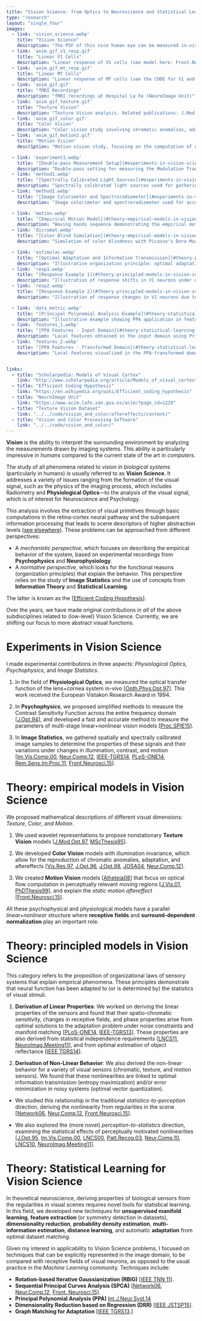 ```yaml
---
title: "Vision Science: from Optics to Neuroscience and Statistical Learning"
type: "research"
layout: "single_four"
images:
  - link: 'vision_science.webp'
    title: "Vision Science"
    description: "The PSF of this nice human eye can be measured in-vivo. Related publication: Opth.Phys.Opt.97"
  - link: 'anim_gif_v1_resp.gif'
    title: "Linear V1 Cells"
    description: "Linear response of V1 cells (see model here: Front.Neurosci.15)"
  - link: 'anim_gif_mt_resp.gif'
    title: "Linear MT Cells"
    description: "Linear response of MT cells (see the CODE for V1 and MT cells HERE)"
  - link: 'anim_gif.gif'
    title: "fMRI Recordings"
    description: "fMRI recordings at Hospital La Fe (NeuroImage Unit)"
  - link: 'anim_gif_texture.gif'
    title: "Texture Vision"
    description: "Texture Vision analysis. Related publications: J.Mod.Opt.97, Neur.Comp.10"
  - link: 'anim_gif_color.gif'
    title: "Color Vision"
    description: "Color vision study involving chromatic anomalies, adaptation, and aftereffects. Related publications: Vis.Res.97, JOSA04"
  - link: 'anim_gif_motion2.gif'
    title: "Motion Vision"
    description: "Motion vision study, focusing on the computation of optical flow in perceptually relevant moving regions. Related   publications: J.Vis.01, IEEE TIP01"

  - link: 'experiment1.webp'
    title: "[Double-pass Measurement Setup](#experiments-in-vision-science)"
    description: "Double-pass setting for measuring the Modulation Transfer Function of the human eye. Related publication: Opth.Phys.Opt.97"
  - link: 'method1.webp'
    title: "[Spectrally Calibrated Light Sources](#experiments-in-vision-science)"
    description: "Spectrally calibrated light sources used for gathering accurate color image statistics"
  - link: 'method2.webp'
    title: "[Image Colorimeter and Spectroradiometer](#experiments-in-vision-science)"
    description: "Image colorimeter and spectroradiometer used for accurate measurements in visual experiments"

  - link: 'motion.webp'
    title: "[Empirical Motion Model](#theory-empirical-models-in-vision-science)"
    description: "Waving hands sequence demonstrating the empirical motion model based on spatio-temporal wavelet-like filters"
  - link: 'dicromat.webp'
    title: "[Color Blind Simulation](#theory-empirical-models-in-vision-science)"
    description: "Simulation of color blindness with Picasso's Dora Maar to illustrate how dichromats perceive colors differently"

  - link: 'estimulac.webp'
    title: "[Optimal Adaptation and Information Transmission](#theory-principled-models-in-vision-science)"
    description: "Illustrative organization principle: optimal adaptation and information transmission under noise constraints"
  - link: 'resp1.webp'
    title: "[Response Example 1](#theory-principled-models-in-vision-science)"
    description: "Illustration of response shifts in V1 neurons under different visual scene illumination conditions"
  - link: 'resp2.webp'
    title: "[Response Example 2](#theory-principled-models-in-vision-science)"
    description: "Illustration of response changes in V1 neurons due to optimal adaptation to varying visual stimuli"

  - link: 'data_metric.webp'
    title: "[Principal Polynomial Analysis Example](#theory-statistical-learning-for-vision-science)"
    description: "Illustrative example showing PPA application in feature extraction and metric definition in the dataset"
  - link: 'features_1.webp'
    title: "[PPA Features - Input Domain](#theory-statistical-learning-for-vision-science)"
    description: "Local features obtained in the input domain using Principal Polynomial Analysis (PPA)"
  - link: 'features_2.webp'
    title: "[PPA Features - Transformed Domain](#theory-statistical-learning-for-vision-science)"
    description: "Local features visualized in the PPA-transformed domain"


links:
  - title: "Scholarpedia: Models of Visual Cortex"
    link: "http://www.scholarpedia.org/article/Models_of_visual_cortex"
  - title: "Efficient Coding Hypothesis"
    link: "https://en.wikipedia.org/wiki/Efficient_coding_hypothesis"
  - title: "NeuroImage Unit"
    link: "https://www.acim.lafe.san.gva.es/acim/?page_id=1229"
  - title: "Texture Vision Dataset"
    link: "../../code/vision_and_color/aftereffects/content/"
  - title: "Vision and Color Processing Software"
    link: "../../code/vision_and_color/"
---
```


**Vision** is the ability to interpret the surrounding environment by analyzing the measurements drawn by imaging systems. This ability is particularly impressive in *humans* compared to the current state of the art in *computers*.

The study of all phenomena related to *vision in biological systems* (particularly in humans) is usually referred to as **Vision Science**. It addresses a variety of issues ranging from the formation of the visual signal, such as the physics of the imaging process, which includes Radiometry and **Physiological Optics**—to the analysis of the visual signal, which is of interest for Neuroscience and Psychology.

This analysis involves the extraction of visual primitives through basic computations in the retina-cortex neural pathway and the subsequent information processing that leads to scene descriptors of higher abstraction levels ([see elsewhere](http://www.scholarpedia.org/article/Models_of_visual_cortex)). These problems can be approached from different perspectives:

- A *mechanistic perspective*, which focuses on describing the empirical behavior of the system, based on experimental recordings from **Psychophysics** and **Neurophysiology**.
- A *normative perspective*, which looks for the functional reasons (organization principles) that explain the behavior. This perspective relies on the study of **Image Statistics** and the use of concepts from **Information Theory** and **Statistical Learning**.

The latter is known as the [[Efficient Coding Hypothesis](https://en.wikipedia.org/wiki/Efficient_coding_hypothesis)].

Over the years, we have made original contributions in *all* of the above subdisciplines related to (low-level) Vision Science. Currently, we are shifting our focus to more abstract visual functions.

# Experiments in Vision Science

I made experimental contributions in three aspects: *Physiological Optics, Psychophysics*, and *Image Statistics*.

1. In the field of **Physiological Optics**, we measured the optical transfer function of the lens+cornea system in-vivo [[Opth.Phys.Opt.97](https://huggingface.co/datasets/isp-uv-es/Web_site_legacy/resolve/main/research/visual_neuroscience/OPH97.PS.gz)]. This work received the European Vistakon Research Award in 1994.

2. In **Psychophysics**, we proposed simplified methods to measure the Contrast Sensitivity Function across the entire frequency domain [[J.Opt.94](https://huggingface.co/datasets/isp-uv-es/Web_site_legacy/resolve/main/research/visual_neuroscience/JOPT94.PS.gz)], and developed a fast and accurate method to measure the parameters of multi-stage linear+nonlinear vision models [[Proc.SPIE15](https://huggingface.co/datasets/isp-uv-es/Web_site_legacy/resolve/main/research/visual_neuroscience/malo15a-reprint.pdf)].

3. In **Image Statistics**, we gathered spatially and spectrally calibrated image samples to determine the properties of these signals and their variations under changes in illumination, contrast, and motion [[Im.Vis.Comp.00](https://huggingface.co/datasets/isp-uv-es/Web_site_legacy/resolve/main/research/visual_neuroscience/ivc99.ps.gz), [Neur.Comp.12](https://huggingface.co/datasets/isp-uv-es/Web_site_legacy/resolve/main/research/visual_neuroscience/Neco_accepted_2012.pdf), [IEEE-TGRS14](https://huggingface.co/datasets/isp-uv-es/Web_site_legacy/resolve/main/research/visual_neuroscience/manuscr_TGRS_2012_00431.pdf), [PLoS-ONE14](https://huggingface.co/datasets/isp-uv-es/Web_site_legacy/resolve/main/research/visual_neuroscience/Gutmann_PLOS_ONE_2014.pdf), [Rem.Sens.Im.Proc.11](https://huggingface.co/datasets/isp-uv-es/Web_site_legacy/resolve/main/people/malo/rem_sens_im_proc_12_ch02.pdf), [Front.Neurosci.15](https://huggingface.co/datasets/isp-uv-es/Web_site_legacy/resolve/main/research/visual_neuroscience/after_effects)].

# Theory: empirical models in Vision Science

We proposed mathematical descriptions of different visual dimensions: *Texture*, *Color*, and *Motion*.

1. We used wavelet representations to propose nonstationary **Texture Vision** models [[J.Mod.Opt.97](https://huggingface.co/datasets/isp-uv-es/Web_site_legacy/resolve/main/research/visual_neuroscience/JMO97.PS.gz), [MScThesis95](https://huggingface.co/datasets/isp-uv-es/Web_site_legacy/resolve/main/research/visual_neuroscience/msc_jmalo.pdf)].

2. We developed **Color Vision** models with illumination invariance, which allow for the reproduction of chromatic anomalies, adaptation, and aftereffects [[Vis.Res.97](https://huggingface.co/datasets/isp-uv-es/Web_site_legacy/resolve/main/research/visual_neuroscience/VISRES97.PS.gz), [J.Opt.96](https://huggingface.co/datasets/isp-uv-es/Web_site_legacy/resolve/main/research/visual_neuroscience/JOPT96.PS.gz), [J.Opt.98](https://huggingface.co/datasets/isp-uv-es/Web_site_legacy/resolve/main/research/visual_neuroscience/JOPT98.PS.gz), [JOSA04](https://huggingface.co/datasets/isp-uv-es/Web_site_legacy/resolve/main/research/visual_neuroscience/josa_04.pdf), [Neur.Comp.12](https://huggingface.co/datasets/isp-uv-es/Web_site_legacy/resolve/main/research/visual_neuroscience/Neco_accepted_2012.pdf)].

3. We created **Motion Vision** models [[Alheteia08](https://huggingface.co/datasets/isp-uv-es/Web_site_legacy/resolve/main/research/visual_neuroscience/Malo_Alheteia_08.pdf)] that focus on optical flow computation in perceptually relevant moving regions [[J.Vis.01](https://huggingface.co/datasets/isp-uv-es/Web_site_legacy/resolve/main/research/visual_neuroscience/vss_poster.eps), [PhDThesis99](https://huggingface.co/datasets/isp-uv-es/Web_site_legacy/resolve/main/research/visual_neuroscience/Redundancy_Reduction_Malo_99.pdf)], and explain the *static motion aftereffect* [[Front.Neurosci.15](https://huggingface.co/datasets/isp-uv-es/Web_site_legacy/resolve/main/research/visual_neuroscience/after_effects)].

All these psychophysical and physiological models have a parallel *linear+nonlinear* structure where **receptive fields** and **surround-dependent normalization** play an important role.

# Theory: principled models in Vision Science

This category refers to the proposition of organizational laws of sensory systems that explain empirical phenomena. These principles demonstrate that neural function has been adapted to (or is determined by) the statistics of visual stimuli.

1. **Derivation of Linear Properties**: We worked on deriving the linear properties of the sensors and found that their spatio-chromatic sensitivity, changes in receptive fields, and phase properties arise from optimal solutions to the adaptation problem under noise constraints and manifold matching [[PLoS-ONE14](https://huggingface.co/datasets/isp-uv-es/Web_site_legacy/resolve/main/research/visual_neuroscience/Gutmann_PLOS_ONE_2014.pdf), [IEEE-TGRS13](https://huggingface.co/datasets/isp-uv-es/Web_site_legacy/resolve/main/research/visual_neuroscience/AdaptVQ_ieeetgars_2012.pdf)]. These properties are also derived from statistical independence requirements [[LNCS11](https://huggingface.co/datasets/isp-uv-es/Web_site_legacy/resolve/main/research/visual_neuroscience/ICANN_2011_v7.pdf), [NeuroImag.Meeting11](https://huggingface.co/datasets/isp-uv-es/Web_site_legacy/resolve/main/research/visual_neuroscience/SlidesNeuroImageMeeting11.pdf)], and from optimal estimation of object reflectance [[IEEE TGRS14](https://huggingface.co/datasets/isp-uv-es/Web_site_legacy/resolve/main/research/visual_neuroscience/manuscr_TGRS_2012_00431.pdf)].

2. **Derivation of Non-Linear Behavior**: We also derived the non-linear behavior for a variety of visual sensors (chromatic, texture, and motion sensors). We found that these nonlinearities are linked to optimal information transmission (entropy maximization) and/or error minimization in noisy systems (optimal vector quantization).

- We studied this relationship in the traditional *statistics-to-perception* direction, deriving the nonlinearity from regularities in the scene [[Network06](https://huggingface.co/datasets/isp-uv-es/Web_site_legacy/resolve/main/research/visual_neuroscience/V1_from_non_linear_ICA.pdf), [Neur.Comp.12](https://huggingface.co/datasets/isp-uv-es/Web_site_legacy/resolve/main/research/visual_neuroscience/Neco_accepted_2012.pdf), [Front.Neurosci.15](https://huggingface.co/datasets/isp-uv-es/Web_site_legacy/resolve/main/research/visual_neuroscience/after_effects)].

- We also explored the (more novel) *perception-to-statistics* direction, examining the statistical effects of perceptually motivated nonlinearities [[J.Opt.95](https://huggingface.co/datasets/isp-uv-es/Web_site_legacy/resolve/main/research/visual_neuroscience/JOPT95.PS.gz), [Im.Vis.Comp.00](https://huggingface.co/datasets/isp-uv-es/Web_site_legacy/resolve/main/research/visual_neuroscience/ivc99.ps.gz), [LNCS00](https://huggingface.co/datasets/isp-uv-es/Web_site_legacy/resolve/main/research/visual_neuroscience/spr00.ps), [Patt.Recog.03](https://huggingface.co/datasets/isp-uv-es/Web_site_legacy/resolve/main/research/visual_neuroscience/patt_rec03.pdf), [Neur.Comp.10](https://huggingface.co/datasets/isp-uv-es/Web_site_legacy/resolve/main/research/visual_neuroscience/Malo_Laparra_Neural_10b.pdf), [LNCS10](https://huggingface.co/datasets/isp-uv-es/Web_site_legacy/resolve/main/research/visual_neuroscience/LNAI10_malo_laparra.pdf), [NeuroImag.Meeting11](https://huggingface.co/datasets/isp-uv-es/Web_site_legacy/resolve/main/research/visual_neuroscience/SlidesNeuroImageMeeting11.pdf)].

# Theory: Statistical Learning for Vision Science

In theoretical neuroscience, deriving properties of biological sensors from the regularities in visual scenes requires novel tools for statistical learning. In this field, we developed new techniques for **unsupervised manifold learning**, **feature extraction** (or symmetry detection in datasets), **dimensionality reduction**, **probability density estimation**, **multi-information estimation**, **distance learning**, and automatic **adaptation** from optimal dataset matching.

Given my interest in applicability to Vision Science problems, I focused on techniques that can be explicitly represented in the image domain, to be compared with receptive fields of visual neurons, as opposed to the usual practice in the *Machine Learning* community. Techniques include:

- **Rotation-based Iterative Gaussianization (RBIG)** [[IEEE TNN 11](https://huggingface.co/datasets/isp-uv-es/Web_site_legacy/resolve/main/research/visual_neuroscience/Laparra11.pdf)].
- **Sequential Principal Curves Analysis (SPCA)** [[Network06](https://huggingface.co/datasets/isp-uv-es/Web_site_legacy/resolve/main/research/visual_neuroscience/V1_from_non_linear_ICA.pdf), [Neur.Comp.12](https://huggingface.co/datasets/isp-uv-es/Web_site_legacy/resolve/main/research/visual_neuroscience/Neco_accepted_2012.pdf), [Front. Neurosci.15](https://huggingface.co/datasets/isp-uv-es/Web_site_legacy/resolve/main/research/visual_neuroscience/after_effects)].
- **Principal Polynomial Analysis (PPA)** [Int.J.Neur.Syst.14](https://huggingface.co/datasets/isp-uv-es/Web_site_legacy/resolve/main/research/visual_neuroscience/IJNS_Laparra14_accepted_v5.pdf)
- **Dimensionality Reduction based on Regression (DRR)** [[IEEE JSTSP15](https://huggingface.co/datasets/isp-uv-es/Web_site_legacy/resolve/main/research/visual_neuroscience/drr_jstsp2014_final.pdf)].
- **Graph Matching for Adaptation** [[IEEE TGRS13](https://huggingface.co/datasets/isp-uv-es/Web_site_legacy/resolve/main/research/visual_neuroscience/AdaptVQ_ieeetgars_2012.pdf).]

